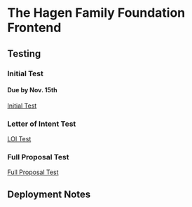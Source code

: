# The Hagen Family Foundation Frontend

## Testing

### Initial Test
#### Due by Nov. 15th

[Initial Test](https://github.com/TheHagenFamilyFoundation/thff-fe/blob/master/documentation/director/tests/initial.md)


### Letter of Intent Test
[LOI Test](https://github.com/TheHagenFamilyFoundation/thff-fe/blob/master/documentation/director/tests/loitest.md)


### Full Proposal Test
[Full Proposal Test](https://github.com/TheHagenFamilyFoundation/thff-fe/blob/master/documentation/director/tests/fullproposal.md)


## Deployment Notes



